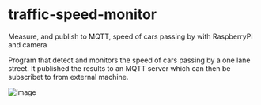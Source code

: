 # traffic-speed-monitor
Measure, and publish to MQTT, speed of cars passing by with RaspberryPi and camera

Program that detect and monitors the speed of cars passing by a one lane street. It published the results to an MQTT server which can then be subscribet to from external machine.


![image](https://user-images.githubusercontent.com/54184145/125330546-c550af00-e2fb-11eb-91fa-e622fdc86e1d.png)

